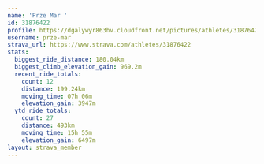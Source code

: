 ```yaml
---
name: 'Prze Mar '
id: 31876422
profile: https://dgalywyr863hv.cloudfront.net/pictures/athletes/31876422/22548952/6/large.jpg
username: prze-mar
strava_url: https://www.strava.com/athletes/31876422
stats:
  biggest_ride_distance: 180.04km
  biggest_climb_elevation_gain: 969.2m
  recent_ride_totals:
    count: 12
    distance: 199.24km
    moving_time: 07h 06m
    elevation_gain: 3947m
  ytd_ride_totals:
    count: 27
    distance: 493km
    moving_time: 15h 55m
    elevation_gain: 6497m
layout: strava_member
--- 
```

